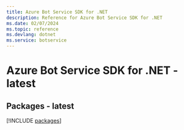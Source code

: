 ```yaml
---
title: Azure Bot Service SDK for .NET
description: Reference for Azure Bot Service SDK for .NET
ms.date: 02/07/2024
ms.topic: reference
ms.devlang: dotnet
ms.service: botservice
---
```

# Azure Bot Service SDK for .NET - latest
## Packages - latest
[!INCLUDE [packages](bot-service-index.md)]